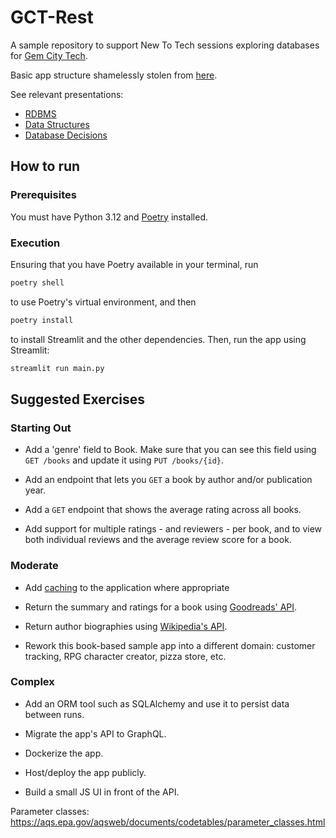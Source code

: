# GCT-Rest

A sample repository to support New To Tech sessions exploring databases for [Gem City Tech](https://gemcity.tech/).

Basic app structure shamelessly stolen from [here](https://home.gerardbentley.com/blog/streamlit-fullstack/).

See relevant presentations:

- [RDBMS](https://docs.google.com/presentation/d/1cmLywUwfPG6yc__uEnZ49O2Cemh6x4fI4CyGgDx_o2I/edit?usp=sharing)
- [Data Structures](https://docs.google.com/presentation/d/13P_k7j2VxEfq7kFk3gwkf90bCYeEUwDsFpwkA4Nr6G4/edit?usp=sharing)
- [Database Decisions](https://docs.google.com/presentation/d/11_EXPhHBXfTu1a_QX-bj2Tua2JwFg8tp_OF8d4qqk80/edit?usp=sharing)

## How to run

### Prerequisites

You must have Python 3.12 and [Poetry](https://python-poetry.org/docs/#installation) installed.

### Execution

Ensuring that you have Poetry available in your terminal, run

```bash
poetry shell
```

to use Poetry's virtual environment, and then

```bash
poetry install
```

to install Streamlit and the other dependencies. Then, run the app using Streamlit:

```bash
streamlit run main.py
```

## Suggested Exercises

### Starting Out

- Add a 'genre' field to Book. Make sure that you can see this field using `GET /books` and update it using `PUT /books/{id}`.

- Add an endpoint that lets you `GET` a book by author and/or publication year.

- Add a `GET` endpoint that shows the average rating across all books.

- Add support for multiple ratings - and reviewers - per book, and to view both individual reviews and the average review score for a book.

### Moderate

- Add [caching](https://docs.streamlit.io/develop/concepts/architecture/caching) to the application where appropriate

- Return the summary and ratings for a book using [Goodreads' API](https://www.goodreads.com/api/index).

- Return author biographies using [Wikipedia's API](https://api.wikimedia.org/wiki/Getting_started_with_Wikimedia_APIs).

- Rework this book-based sample app into a different domain: customer tracking, RPG character creator, pizza store, etc.

### Complex

- Add an ORM tool such as SQLAlchemy and use it to persist data between runs.

- Migrate the app's API to GraphQL.

- Dockerize the app.

- Host/deploy the app publicly.

- Build a small JS UI in front of the API.


Parameter classes: https://aqs.epa.gov/aqsweb/documents/codetables/parameter_classes.html